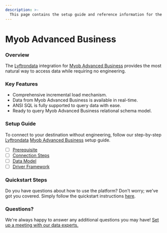 ```yaml
---
description: >-
  This page contains the setup guide and reference information for the Myob Advanced Business source connector.
---
```


# Myob Advanced Business

### Overview

The [Lyftrondata](https://www.lyftrondata.com/) integration for [Myob Advanced Business](None) provides the most natural way to access data while requiring no engineering.

### Key Features

* Comprehensive incremental load mechanism.
* Data from Myob Advanced Business is available in real-time.&#x20;
* ANSI SQL is fully supported to query data with ease.
* Ready to query Myob Advanced Business relational schema model.

### Setup Guide

To connect to your destination without engineering, follow our step-by-step [Lyftrondata](https://www.lyftrondata.com/)  [Myob Advanced Business](None) setup guide.

* [ ] [Prerequisite](prerequisite.md)
* [ ] [Connection Steps](connection-steps.md)
* [ ] [Data Model](data-model/erd.md)
* [ ] [Driver Framework](driver-framework/)

### Quickstart Steps

Do you have questions about how to use the platform? Don't worry; we've got you covered. Simply follow the quickstart instructions [here](../README.md).

### Questions? <a href="#questions" id="questions"></a>

We're always happy to answer any additional questions you may have! [Set up a meeting with our data experts.](https://www.lyftrondata.com/book-a-meeting/)

